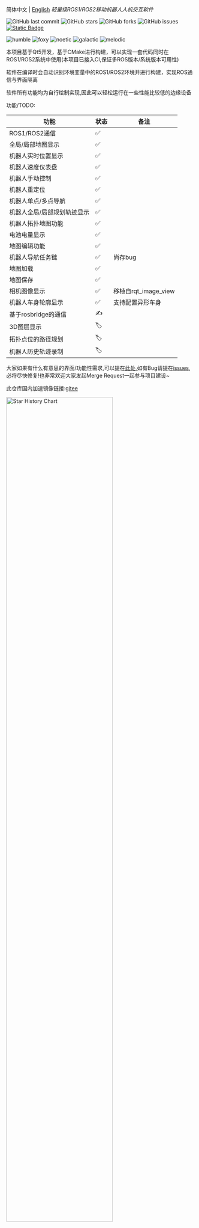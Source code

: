 <!--
 * @Author: chengyangkj chengyangkj@qq.com
 * @Date: 2023-09-02 07:23:43
 * @LastEditors: chengyangkj chengyangkj@qq.com
 * @LastEditTime: 2023-10-06 14:03:03
 * @FilePath: /ROS2_Qt5_Gui_App/README.md
-->
简体中文 | [English](./README_en.md)
*轻量级ROS1/ROS2移动机器人人机交互软件*

![GitHub last commit](https://img.shields.io/github/last-commit/chengyangkj/Ros_Qt5_Gui_App?style=flat-square)
![GitHub stars](https://img.shields.io/github/stars/chengyangkj/Ros_Qt5_Gui_App?style=flat-square)
![GitHub forks](https://img.shields.io/github/forks/chengyangkj/Ros_Qt5_Gui_App?style=flat-square)
![GitHub issues](https://img.shields.io/github/issues/chengyangkj/Ros_Qt5_Gui_App?style=flat-square)
<a href="http://qm.qq.com/cgi-bin/qm/qr?_wv=1027&k=mvzoO6tJQtu0ZQYa_itHW7JrT0i4OCdK&authKey=exOT53pUpRG85mwuSMstWKbLlnrme%2FEuJE0Rt%2Fw6ONNvfHqftoWMay03mk1Qi7yv&noverify=0&group_code=797497206">
<img alt="Static Badge" src="https://img.shields.io/badge/QQ%e7%be%a4-797497206-purple">
</a>

![humble](https://github.com/chengyangkj/Ros_Qt5_Gui_App/actions/workflows/ros_humble_build.yaml/badge.svg)
![foxy](https://github.com/chengyangkj/Ros_Qt5_Gui_App/actions/workflows/ros_foxy_build.yaml/badge.svg)
![noetic](https://github.com/chengyangkj/Ros_Qt5_Gui_App/actions/workflows/ros_noetic_build.yaml/badge.svg)
![galactic](https://github.com/chengyangkj/Ros_Qt5_Gui_App/actions/workflows/ros_galactic_build.yaml/badge.svg)
![melodic](https://github.com/chengyangkj/Ros_Qt5_Gui_App/actions/workflows/ros_melodic_build.yaml/badge.svg)


<!-- 
<a href="https://www.bilibili.com/video/BV14h4y1w7TC">
<img alt="Static Badge" src="https://img.shields.io/badge/%E8%A7%86%E9%A2%91%E6%95%99%E7%A8%8B-208647">
</a>
<a href="https://www.bilibili.com/video/BV11h4y1y74H">
<img alt="Static Badge" src="https://img.shields.io/badge/Linux%E9%83%A8%E7%BD%B2%E8%A7%86%E9%A2%91-208647">
</a>
-->


本项目基于Qt5开发，基于CMake进行构建，可以实现一套代码同时在ROS1/ROS2系统中使用(本项目已接入CI,保证多ROS版本/系统版本可用性)

软件在编译时会自动识别环境变量中的ROS1/ROS2环境并进行构建，实现ROS通信与界面隔离

软件所有功能均为自行绘制实现,因此可以轻松运行在一些性能比较低的边缘设备

功能/TODO:
  
| 功能                        | 状态 | 备注                 |
| --------------------------- | ---- | -------------------- |
| ROS1/ROS2通信               | ✅    |                      |
| 全局/局部地图显示           | ✅    |                      |
| 机器人实时位置显示          | ✅    |                      |
| 机器人速度仪表盘            | ✅    |                      |
| 机器人手动控制              | ✅    |                      |
| 机器人重定位                | ✅    |                      |
| 机器人单点/多点导航         | ✅    |                      |
| 机器人全局/局部规划轨迹显示 | ✅    |                      |
| 机器人拓扑地图功能          | ✅    |                      |
| 电池电量显示                | ✅    |                      |
| 地图编辑功能                | ✅    |                      |
| 机器人导航任务链            | ✅    | 尚存bug              |
| 地图加载                    | ✅    |                      |
| 地图保存                    | ✅    |                      |
| 相机图像显示                | ✅    | 移植自rqt_image_view |
| 机器人车身轮廓显示          | ✅    | 支持配置异形车身     |
| 基于rosbridge的通信         | ✍    |                      |
| 3D图层显示                  | 🏷️    |                      |
| 拓扑点位的路径规划          | 🏷️    |                      |
| 机器人历史轨迹录制          | 🏷️    |                      |


大家如果有什么有意思的界面/功能性需求,可以提在[此处](https://github.com/chengyangkj/Ros_Qt5_Gui_App/issues/29),如有Bug请提在[issues](https://github.com/chengyangkj/Ros_Qt5_Gui_App/issues),必将尽快修复!也非常欢迎大家发起Merge Request一起参与项目建设~

此仓库国内加速镜像链接:[gitee](https://gitee.com/chengyangkj/Ros_Qt5_Gui_App)

  <picture>
    <source media="(prefers-color-scheme: dark)" srcset="https://api.star-history.com/svg?repos=chengyangkj/Ros_Qt5_Gui_App&type=Timeline&theme=dark" />
    <source media="(prefers-color-scheme: light)" srcset="https://api.star-history.com/svg?repos=chengyangkj/Ros_Qt5_Gui_App&type=Timeline" />
    <img alt="Star History Chart" src="https://api.star-history.com/svg?repos=chengyangkj/Ros_Qt5_Gui_App&type=Timeline" width="75%" />
  </picture>

*项目截图*

![image.png](./doc/images/main.png)
 
![image.png](./doc/images/main.gif)

![mapping.png](./doc/images/mapping.gif)

基于flutter的ROS1/ROS2跨平台移动机器人人机交互软件已正式开源:
![flutter.png](./doc/images/flutter.png)
如有需要请移步至[ROS_Flutter_Gui_App](https://github.com/chengyangkj/ROS_Flutter_Gui_App)

*目录*

<!-- TOC -->

- [一,Release 版本下载使用](#一release-版本下载使用)
- [二,编译](#二编译)
  - [1,环境安装](#1环境安装)
  - [2,克隆/下载本项目:](#2克隆下载本项目)
  - [3,编译项目](#3编译项目)
  - [4,运行项目](#4运行项目)
- [三,IDE配置说明(QtCreator/Vscode)](#三ide配置说明qtcreatorvscode)
    - [3.1 QtCreator打开项目教程](#31-qtcreator打开项目教程)
- [四,使用说明](#四使用说明)
  - [4.1,多机通信配置](#41多机通信配置)
  - [4.2,配置文件](#42配置文件)
  - [4.3,重定位位姿态发布](#43重定位位姿态发布)
  - [4.4,地图编辑](#44地图编辑)
    - [4.4.1 拓扑地图(机器人导航点设置)](#441-拓扑地图机器人导航点设置)
    - [4.4.2 橡皮擦](#442-橡皮擦)
    - [4.4.3 画笔](#443-画笔)
    - [4.4.4 线段绘制](#444-线段绘制)
    - [4.4.5 地图保存](#445-地图保存)
    - [4.4.6 地图加载](#446-地图加载)
  - [4.5,手动控制机器人](#45手动控制机器人)
  - [4.6,速度仪表盘](#46速度仪表盘)
  - [4.7,电池电量显示](#47电池电量显示)
  - [4.8 多点连续导航](#48-多点连续导航)
  - [4.9,相机图片显示](#49相机图片显示)
  - [4.10,机器人车身轮廓显示](#410机器人车身轮廓显示)
- [五,相关链接](#五相关链接)
- [六,相关教程及交流群](#六相关教程及交流群)

<!-- /TOC -->

# 一,Release 版本下载使用

如果您只想使用本软件,并不想了解具体的代码实现,用户可以选择下载编译好的Release版本，不用自行手动编译,下载即用

使用Release版本的前提:==系统ROS环境已安装,并且source到环境变量中==

本仓库使用CI自动生成各平台的Release版本(目前只有X86_64版本,Arm环境需要自行编译),在项目的[Release页面](https://github.com/chengyangkj/Ros_Qt5_Gui_App/releases)下载最新对应ROS版本的Release版本，理论上解压后即可使用。
使用方法:
在终端进入解压后的文件夹路径,执行如下命令:

```
sudo chmod a+x ./ros_qt5_gui_app
./ros_qt5_gui_app
```
如果Release版本下载后使用不了，可以参考[二,编译](#二编译)进行自行编译使用

# 二,编译


>💡 注意，为了保证此项目同时兼容ROS1与ROS2，此项目不使用ROS1/ROS2的catkin_make/colcon构建系统进行够建，而是使用标准CMake进行构建，这也就意味着，本项目不会被ROS自动识别为功能包

[bilibili教程](https://www.bilibili.com/video/BV1ex4y1a7or/?vd_source=75c00cfe4b6a37d574e447ad1e864d29)

可以参考以下教程从0开始构建/运行此项目:

## 1,环境安装 

理论上只需要安装如下基础包就可以编译此项目:

```
sudo apt-get update
sudo apt-get install qtbase5-private-dev libqt5svg5-dev libsdl-image1.2-dev libsdl1.2-dev -y
```

如果以上安装后还不行，可以执行如下指令安装全部依赖:

```
sudo apt-get install qtbase5-dev qt5-qmake qtbase5-dev-tools libqt5svg5-dev qtbase5-private-dev libeigen3-dev libgtest-dev libsdl-image1.2-dev libsdl1.2-dev -y
```

## 2,克隆/下载本项目:


```
mkdir -p ~/qt_ws
cd ~/qt_ws
git clone https://github.com/chengyangkj/Ros_Qt5_Gui_App
```

note:如果github下载过慢,可以使用以下指令从gitee拉取

```
git clone https://gitee.com/chengyangkj/Ros_Qt5_Gui_App

```

## 3,编译项目

可以手动执行如下命令进行编译(会根据环境变量自动识别ROS1还是ROS2环境):
```
cd ~/qt_ws/ROS2_Qt5_Gui_App
mkdir -p build
cd build
cmake ..
make

```
或者执行如下脚本手动指定ROS版本并进行一键编译:

```
cd ~/qt_ws/ROS2_Qt5_Gui_App

```
ROS1:

```
sh ./build_ros1.sh

```
ROS2

```
sh ./build_ros2.sh
```
## 4,运行项目

```
cd ~/qt_ws/ROS2_Qt5_Gui_App/build
./ros_qt5_gui_app

```

软件配置文件路径(运行一次软件后会自动生成在可执行程序相对路径下)

# 三,IDE配置说明(QtCreator/Vscode)


>💡  此部分为针对新手做的温馨提示,如果你已经是一个ROS/C++/Qt老手,可以跳过此部分


很多ROS初学者学习Qt都存在一个误区:没有搞清楚IDE与编译器的区别，像QtCreator，Vscode，CLion之类的均为IDE（[什么是IDE](https://www.zhihu.com/question/24833708)）
哪怕不用IDE，我们只用文本编辑器也能实现代码的编写(效率很低，没有代码提示)，编写之后使用make指令编译即可

实际上Ubuntu系统默认都自带的有Qt库,就比如前面的[3,编译项目](#3编译项目),并没有要求安装QtCreator,只需要使用apt-get安装一些系统缺失的,没有默认安装的qt库,就能正常编译通过

当然安装QtCreator时也会同时下载一些Qt库,但是他仅仅是下载,如果你没有将下载的库添加到环境变量中(通常也不建议自己将下载的qt库添加到环境变量中,这样需要处理系统默认的qt库与你添加的qt库的冲突问题),所以,在没有额外配置的情况下,虽然下载了QtCreator,但是在编译代码时用的还是系统默认的库.

那么,我们为什么还要去额外下载QtCreator呢?

因为我们需要使用QtCreator去编辑我们的(.ui),(.resource)文件，同时QtCreator还提供了代码提示，代码跳转等功能。但是这些功能，只要是IDE均有这个功能，我们通过Vscode/Clion安装一些插件，也是能够实现这些功能，只是QtCreator对自家的语言支持的比较好，比较方便

本项目所有的界面,都是在代码中去手动创建,如果打开代码中的mainwindow.ui可以发现什么都没有,因为所有界面都是代码动态创建添加上去的.

本人在开发本项目的流程为:
 - 使用系统的Qt库,如果需要使用的qt库不存在,则使用apt-get安装即可
 - 所有ui界面均使用代码动态创建,并添加到主窗口中,没有使用qtcreator拖拽生成
 - 项目的开发IDE使用vscode,仅安装了基础的c/c++插件做代码提示
 - 如果需要编辑资源文件(.qrc),手动打开qtcreator,再打开qrc文件进行编辑保存
 - 编译时在终端使用make指令进行编译
 - 运行时在终端使用./ros_qt5_gui_app指令进行运行

可以发现,开发此项目只有需要编辑资源文件时才会用到QtCreator(一般图片添加上去后也不会做频繁的编辑)

虽然本人开发使用的Vscode,但是为了方便部分习惯使用QtCreator做开发的用户,这里介绍下如果使用QtCreator作为IDE开发此项目:

### 3.1 QtCreator打开项目教程

首先需要按照[3,编译项目](#3编译项目)将项目成功编译,如果编译失败,则QtCreator打开后项目不会正常展开

本项目为标准CMake项目,因此按照在QtCreator中打开CMake项目的方式,打开本项目的根目录Cmakelist.txt即可(不区分ROS1/ROS2)

- 1.安装QtCreator

```
sudo apt-get install qtcreator

```
- 2.打开qtcreator

终端输入(必须终端打开):

```
qtcretor
```
打开后选择文件->打开文件或项目:

![image.png](./doc/images/qtcreator/step1.jpg)

接着选择项目==根目录==下的Cmakelist.txt文件,点击打开即可:

![image.png](./doc/images/qtcreator/step2.jpg)

接着会自动识别我们前面编译的build目录,选择config:

![image.png](./doc/images/qtcreator/step3.jpg)

项目成功展开,点击绿色三角形编译并运行:

![image.png](./doc/images/qtcreator/step4.jpg)

# 四,使用说明

## 4.1,多机通信配置

>💡  针对于ROS新手的温馨提示:此项配置,如果是单机使用即本软件运行在机器人身上,没有跨机器使用就不用配置，直接跳过即可.如果需要将本软件运行在自己的笔记本上,去连接远程的机器人的情况下需要进行配置


ROS1/ROS2的多机通信完全依赖ROS原生(环境变量添加ROS_MASTER_URI与ROS_IP/ROS_DOMAINID),不再由用户手动指定,减轻新手使用负担

ROS1:

配置参考：多机通讯教程[csdn 博客](https://blog.csdn.net/qq_38441692/article/details/98205852)

ROS2:

环境变量多机配置相同的ROS_DOMAINID

## 4.2,配置文件

第一次运行后，会在可执行程序同级目录生成config.json,修改此配置文件即可(需要注意Json格式),修改后重启生效,具体配置说明详见各功能的配置说明


## 4.3,重定位位姿态发布

程序可以拖动式的设置机器人初始位置（重定位）,相对于Rviz,拖动时可以实时查看激光匹配情况,重定位更加精准(左键按住拖动,右键旋转方向)

![image.png](./doc/images/reloc.png)

![image.png](./doc/images/reloc.gif)

注意:如果设置无效,需要检查config.json中设置：

```
{
      "display_name": "Reloc",
      "topic": "/initialpose",
      "enable": true
}
```
为自己机器人监听的重定位Topic名称


## 4.4,地图编辑

程序支持地图编辑功能:

![image.png](./doc/images/edit_map.png)
![image.png](./doc/images/edit_map2.png)

### 4.4.1 拓扑地图(机器人导航点设置)
并且程序支持拓扑地图功能,可以拖动式的设置机器人导航目标点（导航）使用gif说明如下:

![image.png](./doc/images/set_nav_goal.gif)

注意:如果导航点位发布无响应设置无效,需要检查config.json中设置：

```
{
      "display_name": "NavGoal",
      "topic": "/move_base_simple/goal",
      "enable": true
}
```
为自己机器人监听的导航目标点Topic名称

### 4.4.2 橡皮擦

点击橡皮擦后,可以擦除地图中的障碍物,使用gif说明如下:
![image.png](./doc/images/erase.gif)

### 4.4.3 画笔
画笔功能
![image.png](./doc/images/pencil.gif)

### 4.4.4 线段绘制
线段绘制
![image.png](./doc/images/draw_line.gif)

### 4.4.5 地图保存

地图编辑完成后并不会自动保存,需要点击保存按钮,保存地图到指定文件夹,如果需要在ROS中使用，需要将该地图替换到自己对应导航包的map中

目前保存地图有如下:

- *.pgm 图片数据
- *.yaml 地图描述文件
- *.topology 程序自定义的拓扑地图 保存了点位等信息

![image.png](./doc/images/save_map.png)

### 4.4.6 地图加载

地图加载同理 用户选择对应的PGM地图文件即可加载，并进行编辑

## 4.5,手动控制机器人

软件支持发布实时速度到底盘:

![image.png](./doc/images/manual_control.jpg)

对应按钮上的文字，可以由键盘对应按钮同步调用

注意:如果设置无效,需要检查config.json中设置：

```
{
      "display_name": "Speed",
      "topic": "/cmd_vel",
      "enable": true
}

```
为实际机器人监听的速度控制话题

## 4.6,速度仪表盘

软件支持实时显示机器人速度:

![image.png](./doc/images/speed_dashboard.jpg)

注意:如果设置无效,需要检查config.json中设置：

```
{
      "display_name": "Odometry",
      "topic": "/odom",
      "enable": true
}
```

为机器人时机发布的里程计话题

## 4.7,电池电量显示

软件支持实时显示机器人电量,在配置中配置话题名，电池电量的Topic类型为:sensor_msgs::BatteryState

```
{
      "display_name": "Battery",
      "topic": "/battery",
      "enable": true
}
```
![image.png](./doc/images/battery_state.png)

## 4.8 多点连续导航

软件支持多点连续导航,使用方法如下:

![image.png](./doc/images/multi_nav.png)

点击Start Task Chain即可开始任务:

![image.png](./doc/images/main.gif)

## 4.9,相机图片显示

软件支持实时显示机器人相机图片,在配置中配置话题名及location:

```
  "images": [ ], //图片列表 支持多路 配置后自动创建界面

```

软件移植了rqt image view的图片显示功能,支持实时显示多路机器人相机图片,在配置中配置话题名

配置demo:

```

  "images": [
    {
      "location": "front",
      "topic": "/camera/rgb/image_raw",
      "enable": true
    },
    {
      "location": "front/depth",
      "topic": "/camera/depth/image_raw",
      "enable": true
    }
  ],

```

![image.png](./doc/images/show_image.png)

![image.png](./doc/images/show_image.gif)


## 4.10,机器人车身轮廓显示

车身尺寸位于配置:"robot_shape_config":

``` 

  "robot_shape_config": {
    "shaped_points": [],  //轮廓点
    "is_ellipse": false,  //轮廓是否为椭圆
    "color": "0x0000FF",   //轮廓填充颜色
    "opacity": 0.5     //轮廓透明度
  }

```

配置前，首先需要以车中心为原点，使用如下坐标系计算车身轮廓的每个点(单位m)，支持异形车身:

```

                    ^x
                    |
                    |
                    |
          (0.5,0.5) |     (0.5,-0.5)
            +---------------+
            |       |       |
            |       |       |
            |       |       |
<----------------------------------------+
y           |       |       |
            |       |       |
            |       |       |
            |       |       |
            +---------------+
        (-0.5,0.5)  |       (-0.5,-0.5)
                    |
                    |


```

随意找一个点作为起始点,按照顺时针,依次填下每个点

配置demo:

- 1m*1m车身:

```
  "robot_shape_config": {
    "shaped_points": [
      {
        "x": 0.5,
        "y": 0.5
      },
      {
        "x": 0.5,
        "y": -0.5
      },
      {
        "x": -0.5,
        "y": -0.5
      },
      {
        "x": -0.5,
        "y": 0.5
      }
    ],
    "is_ellipse": false,
    "color": "0x00000FF",
    "opacity": 0.5
  }

```

![image.png](./doc/images/shape1.png)

- 1m*1m 圆形车身:

is_ellipse=true

```
  "robot_shape_config": {
    "shaped_points": [
      {
        "x": 0.5,
        "y": 0.5
      },
      {
        "x": 0.5,
        "y": -0.5
      },
      {
        "x": -0.5,
        "y": -0.5
      },
      {
        "x": -0.5,
        "y": 0.5
      }
    ],
    "is_ellipse": true,
    "color": "0x00000FF",
    "opacity": 0.5
  }

```
![image.png](./doc/images/shape_cicle.png)

- 异形车身:
  
```
  "robot_shape_config": {
    "shaped_points": [
      {
        "x": 0.5,
        "y": 0.5
      },
      {
        "x": 1,
        "y": 0
      },
      {
        "x": 0.5,
        "y": -0.5
      },
      {
        "x": -0.5,
        "y": -0.5
      },
      {
        "x": -0.5,
        "y": 0.5
      }
    ],
    "is_ellipse": false,
    "color": "0x00000FF",
    "opacity": 0.5
  }

```

![image.png](./doc/images/shape2.png)

# 五,相关链接


| 链接名                                                                             | 支持平台                  | 功能                                                                                                   |
| ---------------------------------------------------------------------------------- | ------------------------- | ------------------------------------------------------------------------------------------------------ |
| [master](https://github.com/chengyangkj/Ros_Qt5_Gui_App/tree/master)               | Win10 Ubuntu              | ROS + QWidget + QGraphicsview自绘制可视化界面显示                                                      |
| [qml_hmi](https://github.com/chengyangkj/Ros_Qt5_Gui_App/tree/qml_hmi)             | Win10 Ubuntu              | ROS + QML + C++混合编程，qml自绘制地图，激光雷达可视化显示等demo                                       |
| [simple](https://github.com/chengyangkj/Ros_Qt5_Gui_App/tree/simple)               | Win10 Ubuntu              | ROS + QWidget + Librviz进行可视化显示，为《ROS人机交互软件开发》系列课程中实现的版本，CSDN博客例程版本 |
| [rviz_tree](https://github.com/chengyangkj/Ros_Qt5_Gui_App/tree/rviz_tree)         | Win10 Ubuntu              | ROS + QWidget + Librviz原生图层Api实现图层管理，不需手动创建图层                                       |
| [ros_qt_demo](https://github.com/chengyangkj/Ros_Qt5_Gui_App/tree/ros_qt_demo)     | Win10 Ubuntu              | cakin_create_qt_pkg 创建的原始包，cmakelist.txt已配置好改为qt5，可以直接编译运行                       |
| [ros2_qt_demo](https://github.com/chengyangkj/ros2_qt_demo)                        | ROS2                      | 在ROS2平台上运行的qt demo包，cmakelist.txt已配置好改为qt5，可以直接colcon build 编译使用               |
| [ROS2_Qt5_Gui_App](https://github.com/chengyangkj/ROS2_Qt5_Gui_App)                | ROS2                      | 与本仓库代码完全相同/停止维护                                                                          |
| [Flutter App](https://github.com/chengyangkj/Ros_Qt5_Gui_App/tree/ros_flutter_app) | 基于flutter实现多平台运行 | 逐步推进.....                                                                                          |


# 六,相关教程及交流群

 **本系列教程文章专栏:**

[ROS机器人GUI程序开发](https://blog.csdn.net/qq_38441692/category_9863968.html)
[ROS2 Qt21天训练营(关注古月学院,不定期开营)](https://class.guyuehome.com/)
 **本系列课程已上线古月学院，欢迎感兴趣的小伙伴订阅：**

 1. [ROS Qt开发环境搭建以及基础知识介绍](https://class.guyuehome.com/detail/p_5eba414d58533_Uh4XTbPi/6)
 2. [ROS人机交互软件的界面开发](https://class.guyuehome.com/detail/p_5ec490a8d7bd7_b7ucPqUs/6)
 3. [ROS Rviz组件开发方法](https://class.guyuehome.com/detail/p_5edf2d27a1942_foy4nqci/6)
 4. [如何实现ROS windows人机交互软件](https://class.guyuehome.com/detail/p_5fc5ab97e4b04db7c091f475/6)
 
![在这里插入图片描述](https://img-blog.csdnimg.cn/20200612194143186.png?x-oss-process=image/watermark,type_ZmFuZ3poZW5naGVpdGk,shadow_10,text_aHR0cHM6Ly9ibG9nLmNzZG4ubmV0L3FxXzM4NDQxNjky,size_16,color_FFFFFF,t_70)

**开发交流QQ群：** 797497206
